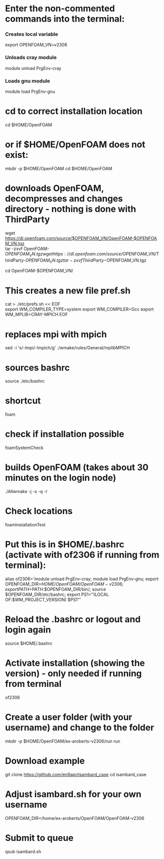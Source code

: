 # Enter the non-commented commands into the terminal:

### Creates local variable
export OPENFOAM_VN=v2306

### Unloads cray module
module unload PrgEnv-cray    

### Loads gnu module
module load PrgEnv-gnu      

# cd to correct installation location    
cd $HOME/OpenFOAM

# or if $HOME/OpenFOAM does not exist:
mkdir -p $HOME/OpenFOAM
cd $HOME/OpenFOAM

# downloads OpenFOAM, decompresses and changes directory - nothing is done with ThirdParty
wget https://dl.openfoam.com/source/$OPENFOAM_VN/OpenFOAM-$OPENFOAM_VN.tgz              
tar -zxvf OpenFOAM-$OPENFOAM_VN.tgz  
wget https://dl.openfoam.com/source/$OPENFOAM_VN/ThirdParty-$OPENFOAM_VN.tgz
tar -zxvf ThirdParty-$OPENFOAM_VN.tgz  
                                                   
cd OpenFOAM-$OPENFOAM_VN/                                                                

# This creates a new file pref.sh
cat > ./etc/prefs.sh << EOF                  
export WM_COMPILER_TYPE=system
export WM_COMPILER=Gcc
export WM_MPLIB=CRAY-MPICH
EOF

# replaces mpi with mpich
sed -i 's/-lmpi/-lmpich/g' ./wmake/rules/General/mplibMPICH

# sources bashrc
source ./etc/bashrc

# shortcut
foam

# check if installation possible
foamSystemCheck

# builds OpenFOAM (takes about 30 minutes on the login node)
./Allwmake -j -s -q -l

# Check locations
foamInstallationTest

# Put this is in $HOME/.bashrc (activate with of2306 if running from terminal):
alias of2306='module unload PrgEnv-cray; module load PrgEnv-gnu; export OPENFOAM_DIR=$HOME/OpenFOAM/OpenFOAM-v2306; export PATH=$PATH:$OPENFOAM_DIR/bin/; source $OPENFOAM_DIR/etc/bashrc; export PS1="(LOCAL OF:\$WM_PROJECT_VERSION) $PS1"'

# Reload the .bashrc or logout and login again
source $HOME/.bashrc

# Activate installation (showing the version) - only needed if running from terminal
of2306

# Create a user folder (with your username) and change to the folder
mkdir -p $HOME/OpenFOAM/ex-aroberts-v2306/run
run

# Download example
git clone https://github.com/en9apr/isambard_case
cd isambard_case

# Adjust isambard.sh for your own username
OPENFOAM_DIR=/home/ex-aroberts/OpenFOAM/OpenFOAM-v2306

# Submit to queue
qsub isambard.sh



